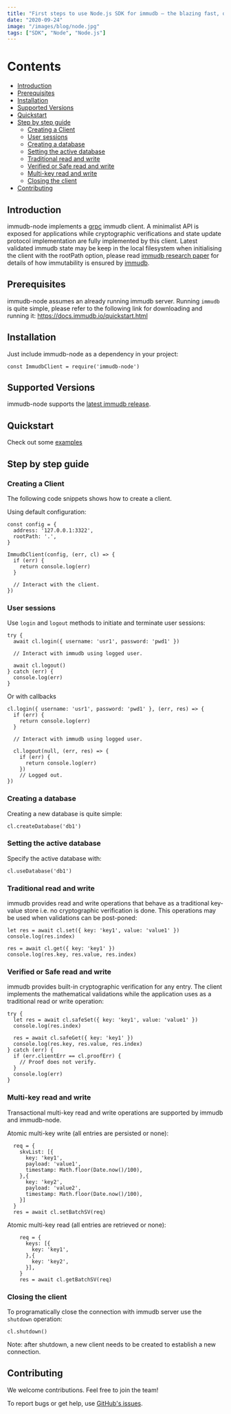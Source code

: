 ```yaml
---
title: "First steps to use Node.js SDK for immudb — the blazing fast, open source immutable database"
date: "2020-09-24"
image: "/images/blog/node.jpg"
tags: ["SDK", "Node", "Node.js"]
---
```


# Contents

- [Introduction](#introduction)
- [Prerequisites](#prerequisites)
- [Installation](#installation)
- [Supported Versions](#supported-versions)
- [Quickstart](#quickstart)
- [Step by step guide](#step-by-step-guide)
  * [Creating a Client](#creating-a-client)
  * [User sessions](#user-sessions)
  * [Creating a database](#creating-a-database)
  * [Setting the active database](#setting-the-active-database)
  * [Traditional read and write](#traditional-read-and-write)
  * [Verified or Safe read and write](#verified-or-safe-read-and-write)
  * [Multi-key read and write](#multi-key-read-and-write)
  * [Closing the client](#creating-a-database)
- [Contributing](#contributing)

## Introduction

immudb-node implements a [grpc] immudb client. A minimalist API is exposed for applications while cryptographic verifications and state update protocol implementation are fully implemented by this client.  Latest validated immudb state may be keep in the local filesystem when initialising the client with the rootPath option, please read [immudb research paper] for details of how immutability is ensured by [immudb].

[grpc]: https://grpc.io/
[immudb research paper]: https://immudb.io/
[immudb]: https://immudb.io/

## Prerequisites

immudb-node assumes an already running immudb server. Running `immudb` is quite simple, please refer to the
following link for downloading and running it: https://docs.immudb.io/quickstart.html

## Installation

Just include immudb-node as a dependency in your project:
```
const ImmudbClient = require('immudb-node')
```

## Supported Versions

immudb-node supports the [latest immudb release].

[latest immudb release]: https://github.com/codenotary/immudb/releases/tag/v0.8.0

## Quickstart

Check out some [examples]

[examples]: https://github.com/codenotary/immudb-node/tree/master/examples/

## Step by step guide

### Creating a Client

The following code snippets shows how to create a client.

Using default configuration:
```
const config = {
  address: '127.0.0.1:3322',
  rootPath: '.',
}

ImmudbClient(config, (err, cl) => {
  if (err) {
    return console.log(err)
  }

  // Interact with the client.
})
```

### User sessions

Use `login` and `logout` methods to initiate and terminate user sessions:

```
try {
  await cl.login({ username: 'usr1', password: 'pwd1' })

  // Interact with immudb using logged user.

  await cl.logout()
} catch (err) {
  console.log(err)
}
```

Or with callbacks
```
cl.login({ username: 'usr1', password: 'pwd1' }, (err, res) => {
  if (err) {
    return console.log(err)
  }

  // Interact with immudb using logged user.

  cl.logout(null, (err, res) => {
    if (err) {
      return console.log(err)
    })
    // Logged out.
})
```

### Creating a database

Creating a new database is quite simple:

```
cl.createDatabase('db1')
```

### Setting the active database

Specify the active database with:

```
cl.useDatabase('db1')
```

### Traditional read and write

immudb provides read and write operations that behave as a traditional
key-value store i.e. no cryptographic verification is done. This operations
may be used when validations can be post-poned:

```
let res = await cl.set({ key: 'key1', value: 'value1' })
console.log(res.index)

res = await cl.get({ key: 'key1' })
console.log(res.key, res.value, res.index)
```

### Verified or Safe read and write

immudb provides built-in cryptographic verification for any entry. The client
implements the mathematical validations while the application uses as a traditional
read or write operation:

```
try {
  let res = await cl.safeSet({ key: 'key1', value: 'value1' })
  console.log(res.index)

  res = await cl.safeGet({ key: 'key1' })
  console.log(res.key, res.value, res.index)
} catch (err) {
  if (err.clientErr == cl.proofErr) {
    // Proof does not verify.
  }
  console.log(err)
}
```

### Multi-key read and write

Transactional multi-key read and write operations are supported by immudb and immudb-node.

Atomic multi-key write (all entries are persisted or none):

```
  req = {
    skvList: [{
      key: 'key1',
      payload: 'value1',
      timestamp: Math.floor(Date.now()/100),
    },{
      key: 'key2',
      payload: 'value2',
      timestamp: Math.floor(Date.now()/100),
    }]
  }
  res = await cl.setBatchSV(req)
```

Atomic multi-key read (all entries are retrieved or none):
```
    req = {
      keys: [{
        key: 'key1',
      },{
        key: 'key2',
      }],
    }
    res = await cl.getBatchSV(req)
```

### Closing the client

To programatically close the connection with immudb server use the `shutdown` operation:
 
 ```
 cl.shutdown()
 ```

Note: after shutdown, a new client needs to be created to establish a new connection.

## Contributing

We welcome contributions. Feel free to join the team!

To report bugs or get help, use [GitHub's issues].

[GitHub's issues]: https://github.com/codenotary/immudb-node/issues
